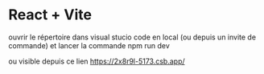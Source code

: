 # React + Vite

ouvrir le répertoire dans visual stucio code en local (ou depuis un invite de commande) et lancer la commande npm run dev

ou visible depuis ce lien https://2x8r9l-5173.csb.app/
